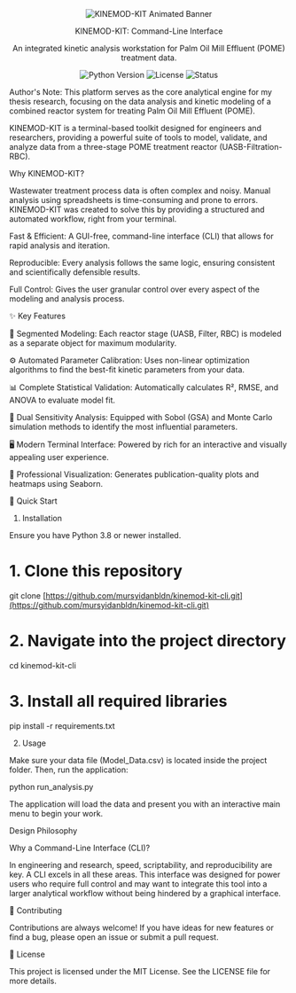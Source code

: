 <div align="center">

<img src="assets/banner_demo.gif" alt="KINEMOD-KIT Animated Banner">

KINEMOD-KIT: Command-Line Interface

An integrated kinetic analysis workstation for Palm Oil Mill Effluent (POME) treatment data.

</div>

<p align="center">
<img alt="Python Version" src="https://www.google.com/search?q=https://img.shields.io/badge/python-3.8%252B-blue%3Fstyle%3Dfor-the-badge%26logo%3Dpython">
<img alt="License" src="https://www.google.com/search?q=https://img.shields.io/badge/license-MIT-green%3Fstyle%3Dfor-the-badge">
<img alt="Status" src="https://www.google.com/search?q=https://img.shields.io/badge/status-stable-brightgreen%3Fstyle%3Dfor-the-badge">
</p>

Author's Note: This platform serves as the core analytical engine for my thesis research, focusing on the data analysis and kinetic modeling of a combined reactor system for treating Palm Oil Mill Effluent (POME).

KINEMOD-KIT is a terminal-based toolkit designed for engineers and researchers, providing a powerful suite of tools to model, validate, and analyze data from a three-stage POME treatment reactor (UASB-Filtration-RBC).

Why KINEMOD-KIT?

Wastewater treatment process data is often complex and noisy. Manual analysis using spreadsheets is time-consuming and prone to errors. KINEMOD-KIT was created to solve this by providing a structured and automated workflow, right from your terminal.

Fast & Efficient: A GUI-free, command-line interface (CLI) that allows for rapid analysis and iteration.

Reproducible: Every analysis follows the same logic, ensuring consistent and scientifically defensible results.

Full Control: Gives the user granular control over every aspect of the modeling and analysis process.

✨ Key Features

🔬 Segmented Modeling: Each reactor stage (UASB, Filter, RBC) is modeled as a separate object for maximum modularity.

⚙️ Automated Parameter Calibration: Uses non-linear optimization algorithms to find the best-fit kinetic parameters from your data.

📊 Complete Statistical Validation: Automatically calculates R², RMSE, and ANOVA to evaluate model fit.

🚀 Dual Sensitivity Analysis: Equipped with Sobol (GSA) and Monte Carlo simulation methods to identify the most influential parameters.

🖥️ Modern Terminal Interface: Powered by rich for an interactive and visually appealing user experience.

🎨 Professional Visualization: Generates publication-quality plots and heatmaps using Seaborn.

🚀 Quick Start

1. Installation

Ensure you have Python 3.8 or newer installed.

# 1. Clone this repository
git clone [https://github.com/mursyidanbldn/kinemod-kit-cli.git](https://github.com/mursyidanbldn/kinemod-kit-cli.git)

# 2. Navigate into the project directory
cd kinemod-kit-cli

# 3. Install all required libraries
pip install -r requirements.txt


2. Usage

Make sure your data file (Model_Data.csv) is located inside the project folder. Then, run the application:

python run_analysis.py


The application will load the data and present you with an interactive main menu to begin your work.

Design Philosophy

Why a Command-Line Interface (CLI)?

In engineering and research, speed, scriptability, and reproducibility are key. A CLI excels in all these areas. This interface was designed for power users who require full control and may want to integrate this tool into a larger analytical workflow without being hindered by a graphical interface.

🤝 Contributing

Contributions are always welcome! If you have ideas for new features or find a bug, please open an issue or submit a pull request.

📄 License

This project is licensed under the MIT License. See the LICENSE file for more details.
